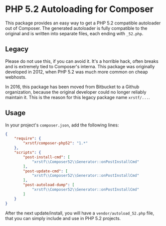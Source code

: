 PHP 5.2 Autoloading for Composer
================================

This package provides an easy way to get a PHP 5.2 compatible autoloader out of Composer. The generated autoloader is fully compatible to the original and is written into separate files, each ending with `_52.php`.

Legacy
------

Please do not use this, if you can avoid it. It's a horrible hack, often breaks and is extremely tied to Composer's interna. This package was originally developed in 2012, when PHP 5.2 was much more common on cheap webhosts.

In 2016, this package has been moved from Bitbucket to a Github organization, because the original developer could no longer reliably maintain it. This is the reason for this legacy package name ``xrstf/...``.

Usage
-----

In your project's `composer.json`, add the following lines:

```json
{
    "require": {
        "xrstf/composer-php52": "1.*"
    },
    "scripts": {
        "post-install-cmd": [
            "xrstf\\Composer52\\Generator::onPostInstallCmd"
        ],
        "post-update-cmd": [
            "xrstf\\Composer52\\Generator::onPostInstallCmd"
        ],
        "post-autoload-dump": [
            "xrstf\\Composer52\\Generator::onPostInstallCmd"
        ]
    }
}
```

After the next update/install, you will have a `vendor/autoload_52.php` file, that you can simply include and use in PHP 5.2 projects.

